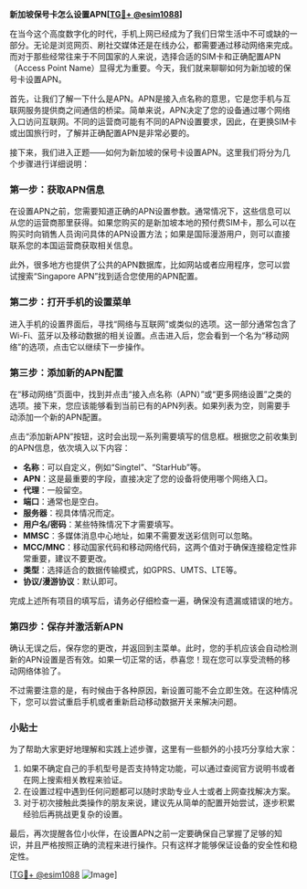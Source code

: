 **新加坡保号卡怎么设置APN[[TG💪+ @esim1088](https://t.me/s/esim1088)]**

在当今这个高度数字化的时代，手机上网已经成为了我们日常生活中不可或缺的一部分。无论是浏览网页、刷社交媒体还是在线办公，都需要通过移动网络来完成。而对于那些经常往来于不同国家的人来说，选择合适的SIM卡和正确配置APN（Access Point Name）显得尤为重要。今天，我们就来聊聊如何为新加坡的保号卡设置APN。

首先，让我们了解一下什么是APN。APN是接入点名称的意思，它是您手机与互联网服务提供商之间通信的桥梁。简单来说，APN决定了您的设备通过哪个网络入口访问互联网。不同的运营商可能有不同的APN设置要求，因此，在更换SIM卡或出国旅行时，了解并正确配置APN是非常必要的。

接下来，我们进入正题——如何为新加坡的保号卡设置APN。这里我们将分为几个步骤进行详细说明：

### 第一步：获取APN信息

在设置APN之前，您需要知道正确的APN设置参数。通常情况下，这些信息可以从您的运营商那里获得。如果您购买的是新加坡本地的预付费SIM卡，那么可以在购买时向销售人员询问具体的APN设置方法；如果是国际漫游用户，则可以直接联系您的本国运营商获取相关信息。

此外，很多地方也提供了公共的APN数据库，比如网站或者应用程序，您可以尝试搜索“Singapore APN”找到适合您使用的APN配置。

### 第二步：打开手机的设置菜单

进入手机的设置界面后，寻找“网络与互联网”或类似的选项。这一部分通常包含了Wi-Fi、蓝牙以及移动数据的相关设置。点击进入后，您会看到一个名为“移动网络”的选项，点击它以继续下一步操作。

### 第三步：添加新的APN配置

在“移动网络”页面中，找到并点击“接入点名称（APN）”或“更多网络设置”之类的选项。接下来，您应该能够看到当前已有的APN列表。如果列表为空，则需要手动添加一个新的APN配置。

点击“添加新APN”按钮，这时会出现一系列需要填写的信息框。根据您之前收集到的APN信息，依次填入以下内容：
- **名称**：可以自定义，例如“Singtel”、“StarHub”等。
- **APN**：这是最重要的字段，直接决定了您的设备将使用哪个网络入口。
- **代理**：一般留空。
- **端口**：通常也是空白。
- **服务器**：视具体情况而定。
- **用户名/密码**：某些特殊情况下才需要填写。
- **MMSC**：多媒体消息中心地址，如果不需要发送彩信则可以忽略。
- **MCC/MNC**：移动国家代码和移动网络代码，这两个值对于确保连接稳定性非常重要，建议不要更改。
- **类型**：选择适合的数据传输模式，如GPRS、UMTS、LTE等。
- **协议/漫游协议**：默认即可。

完成上述所有项目的填写后，请务必仔细检查一遍，确保没有遗漏或错误的地方。

### 第四步：保存并激活新APN

确认无误之后，保存您的更改，并返回到主菜单。此时，您的手机应该会自动检测新的APN设置是否有效。如果一切正常的话，恭喜您！现在您可以享受流畅的移动网络体验了。

不过需要注意的是，有时候由于各种原因，新设置可能不会立即生效。在这种情况下，您可以尝试重启手机或者重新启动移动数据开关来解决问题。

### 小贴士

为了帮助大家更好地理解和实践上述步骤，这里有一些额外的小技巧分享给大家：

1. 如果不确定自己的手机型号是否支持特定功能，可以通过查阅官方说明书或者在网上搜索相关教程来验证。
2. 在设置过程中遇到任何问题都可以随时求助专业人士或者上网查找解决方案。
3. 对于初次接触此类操作的朋友来说，建议先从简单的配置开始尝试，逐步积累经验后再挑战更复杂的设置。

最后，再次提醒各位小伙伴，在设置APN之前一定要确保自己掌握了足够的知识，并且严格按照正确的流程来进行操作。只有这样才能够保证设备的安全性和稳定性。

[[TG💪+ @esim1088](https://t.me/s/esim1088) ![Image](https://i.postimg.cc/4NQfJmqS/Snipaste-2025-05-13-00-14-12.png)]
